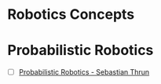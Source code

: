 # Robotics Concepts

# Probabilistic Robotics

- [ ] [Probabilistic Robotics - Sebastian Thrun](https://wpi0-my.sharepoint.com/:b:/g/personal/pbpatel_wpi_edu/ESnh7PuqiiBIr_oZqMPGqlEBp3Cga8T6EBQDDenoP3hPOw?e=47Mux4)